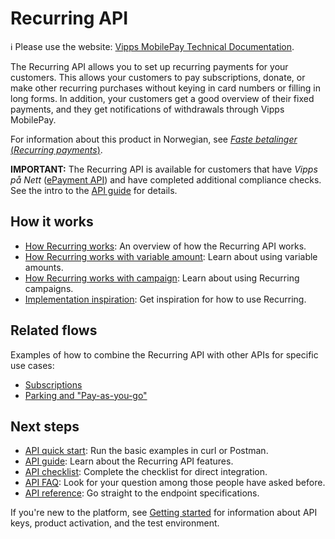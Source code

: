 <!-- START_METADATA
---
title: Introduction
sidebar_label: Introduction
sidebar_position: 1
description: View the Recurring API how-it-works guides for illustrations of the main flows.
pagination_next: null
pagination_prev: null
---
END_METADATA -->

# Recurring API

<!-- START_COMMENT -->

ℹ️ Please use the website:
[Vipps MobilePay Technical Documentation](https://developer.vippsmobilepay.com/docs/APIs/recurring-api).

<!-- END_COMMENT -->

The Recurring API allows you to set up recurring payments for your customers.
This allows your customers to pay subscriptions, donate, or make other recurring purchases without keying in card numbers or filling in long forms. In addition, your customers get a good overview of their fixed payments, and they get notifications of withdrawals through Vipps MobilePay.

For information about this product in Norwegian, see
[*Faste betalinger* (*Recurring payments*)](https://www.vipps.no/produkter-og-tjenester/bedrift/faste-betalinger/faste-betalinger/).

**IMPORTANT:** The Recurring API is available for customers that
have *Vipps på Nett*
([ePayment API](https://developer.vippsmobilepay.com/docs/APIs/epayment-api/))
and have completed additional compliance checks.
See the intro to the
[API guide](vipps-recurring-api.md)
for details.

## How it works

* [How Recurring works](./how-it-works/vipps-recurring-api-howitworks.md): An overview of how the Recurring API works.
* [How Recurring works with variable amount](./how-it-works/vipps-recurring-api-variable-howitworks.md): Learn about using variable amounts.
* [How Recurring works with campaign](./how-it-works/vipps-recurring-api-campaigns-howitworks.md): Learn about using Recurring campaigns.
* [Implementation inspiration](./how-it-works/vipps-recurring-api-inspiration-howitworks.md): Get inspiration for how to use Recurring.

## Related flows

Examples of how to combine the Recurring API with other APIs for specific use cases:

* [Subscriptions](https://developer.vippsmobilepay.com/docs/solutions/recurring-and-login)
* [Parking and "Pay-as-you-go"](https://developer.vippsmobilepay.com/docs/solutions/parking)

## Next steps

* [API quick start](vipps-recurring-api-quick-start.md):  Run the basic examples in curl or Postman.
* [API guide](vipps-recurring-api.md): Learn about the Recurring API features.
* [API checklist](vipps-recurring-api-checklist.md): Complete the checklist for direct integration.
* [API FAQ](vipps-recurring-api-faq.md): Look for your question among those people have asked before.
* [API reference](https://developer.vippsmobilepay.com/api/recurring): Go straight to the endpoint specifications.

If you're new to the platform, see
[Getting started](https://developer.vippsmobilepay.com/docs/getting-started/)
for information about API keys, product activation, and the test environment.
